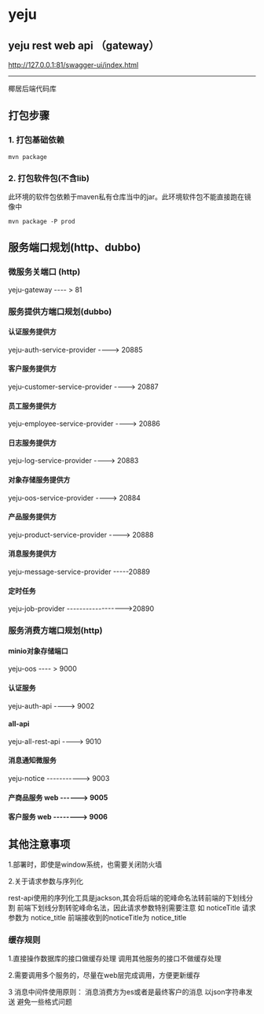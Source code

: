 # yeju

## yeju rest web api （gateway）

http://127.0.0.1:81/swagger-ui/index.html

-----------------------------------
椰居后端代码库

## 打包步骤

### 1. 打包基础依赖

```shell
mvn package
```

### 2. 打包软件包(不含lib)

此环境的软件包依赖于maven私有仓库当中的jar。此环境软件包不能直接跑在镜像中

```shell
mvn package -P prod
```

## 服务端口规划(http、dubbo)

### 微服务关端口 (http)

yeju-gateway ---- > 81

### 服务提供方端口规划(dubbo)

#### 认证服务提供方

yeju-auth-service-provider ----> 20885

#### 客户服务提供方

yeju-customer-service-provider ----> 20887

#### 员工服务提供方

yeju-employee-service-provider ----> 20886

#### 日志服务提供方

yeju-log-service-provider ----> 20883

#### 对象存储服务提供方

yeju-oos-service-provider ----> 20884

#### 产品服务提供方

yeju-product-service-provider ----> 20888

#### 消息服务提供方

yeju-message-service-provider -----20889

#### 定时任务

yeju-job-provider ------------------>20890

### 服务消费方端口规划(http)

#### minio对象存储端口

yeju-oos ---- > 9000

#### 认证服务

yeju-auth-api ----> 9002

#### all-api

yeju-all-rest-api ----> 9010

#### 消息通知微服务

yeju-notice -----------> 9003

#### 产商品服务 web ------> 9005

#### 客户服务 web --------> 9006

## 其他注意事项

1.部署时，即使是window系统，也需要关闭防火墙

2.关于请求参数与序列化

rest-api使用的序列化工具是jackson,其会将后端的驼峰命名法转前端的下划线分割 前端下划线分割转驼峰命名法，因此请求参数特别需要注意 如 noticeTitle 请求参数为 notice_title
前端接收到的noticeTitle为 notice_title

### 缓存规则

1.直接操作数据库的接口做缓存处理 调用其他服务的接口不做缓存处理

2.需要调用多个服务的，尽量在web层完成调用，方便更新缓存

3 消息中间件使用原则： 消息消费方为es或者是最终客户的消息 以json字符串发送 避免一些格式问题

